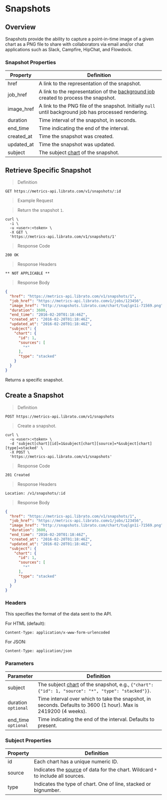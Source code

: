 # Snapshots

## Overview

Snapshots provide the ability to capture a point-in-time image of a given chart as a PNG file to share with collaborators via email and/or chat applications such as Slack, Campfire, HipChat, and Flowdock.

### Snapshot Properties

Property | Definition
-------- | ----------
href | A link to the representation of the snapshot.
job_href | A link to the representation of the [background job](#jobs) created to process the snapshot.
image_href | A link to the PNG file of the snapshot. Initially `null` until background job has processed rendering.
duration | Time interval of the snapshot, in seconds.
end_time | Time indicating the end of the interval.
created_at | Time the snapshot was created.
updated_at | Time the snapshot was updated.
subject | The subject [chart](#retrieve-chart-by-id) of the snapshot.

## Retrieve Specific Snapshot

>Definition

```
GET https://metrics-api.librato.com/v1/snapshots/:id
```

>Example Request

>Return the snapshot `1`.

```shell
curl \
  -i \
  -u <user>:<token> \
  -X GET \
  'https://metrics-api.librato.com/v1/snapshots/1'
```

>Response Code

```
200 OK
```

>Response Headers

```
** NOT APPLICABLE **
```

>Response Body

```json
{
  "href": "https://metrics-api.librato.com/v1/snapshots/1",
  "job_href": "https://metrics-api.librato.comv1/jobs/123456",
  "image_href": "http://snapshots.librato.com/chart/tuqlgn1i-71569.png",
  "duration": 3600,
  "end_time": "2016-02-20T01:18:46Z",
  "created_at": "2016-02-20T01:18:46Z",
  "updated_at": "2016-02-20T01:18:46Z",
  "subject": {
    "chart": {
      "id": 1,
      "sources": [
        "*"
      ],
      "type": "stacked"
    }
  }
}
```

Returns a specific snapshot.

## Create a Snapshot

>Definition

```
POST https://metrics-api.librato.com/v1/snapshots
```

>Create a snapshot.

```shell
curl \
  -u <user>:<token> \
  -d 'subject[chart][id]=1&subject[chart][source]=*&subject[chart][type]=stacked' \
  -X POST \
  'https://metrics-api.librato.com/v1/snapshots'
```

>Response Code

```
201 Created
```

>Response Headers

```
Location: /v1/snapshots/:id
```

>Response Body

```json
{
  "href": "https://metrics-api.librato.com/v1/snapshots/1",
  "job_href": "https://metrics-api.librato.comv1/jobs/123456",
  "image_href": "http://snapshots.librato.com/chart/tuqlgn1i-71569.png",
  "duration": 3600,
  "end_time": "2016-02-20T01:18:46Z",
  "created_at": "2016-02-20T01:18:46Z",
  "updated_at": "2016-02-20T01:18:46Z",
  "subject": {
    "chart": {
      "id": 1,
      "sources": [
        "*"
      ],
      "type": "stacked"
    }
  }
}
```

### Headers

This specifies the format of the data sent to the API.

For HTML (default):

`Content-Type: application/x-www-form-urlencoded`

For JSON:

`Content-Type: application/json`

### Parameters

Parameter | Definition
--------- | ----------
subject | The subject [chart](#retrieve-chart-by-id) of the snapshot, e.g., `{"chart":{"id": 1, "source": "*", "type": "stacked"}}`.
duration<br>`optional` | Time interval over which to take the snapshot, in seconds. Defaults to 3600 (1 hour). Max is 2419200 (4 weeks).
end_time<br>`optional` | Time indicating the end of the interval. Defaults to present.

### Subject Properties

Property | Definition
-------- | ----------
id | Each chart has a unique numeric ID.
source | Indicates the [source](#sources) of data for the chart. Wildcard `*` to include all sources.
type | Indicates the type of chart. One of line, stacked or bignumber.
